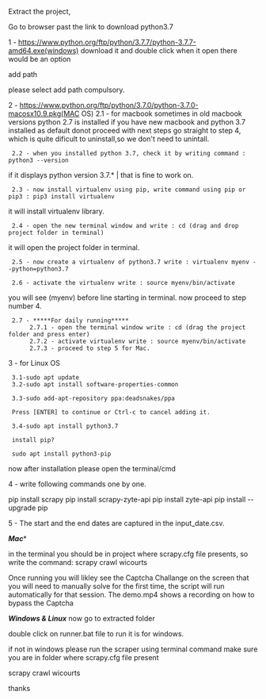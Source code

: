 Extract the project,

Go to browser past the link to download python3.7

1 - https://www.python.org/ftp/python/3.7.7/python-3.7.7-amd64.exe(windows)
download it and double click when it open there would be an option

add path 

please select add path compulsory.


2 - https://www.python.org/ftp/python/3.7.0/python-3.7.0-macosx10.9.pkg(MAC OS)
     2.1 - for macbook sometimes in old macbook versions python 2.7 is installed if you have new macbook and python 3.7 installed as default donot proceed with next steps go straight to step 4, which is quite dificult to uninstall,so we don't need to unintall. 
     
     2.2 - when you installed python 3.7, check it by writing command : python3 --version
if it displays python version 3.7.* | that is fine to work on.

     2.3 - now install virtualenv using pip, write command using pip or pip3 : pip3 install virtualenv
it will install virtualenv library.

     2.4 - open the new terminal window and write : cd (drag and drop project folder in terminal)
it will open the project folder in terminal.

     2.5 - now create a virtualenv of python3.7 write : virtualenv myenv --python=python3.7

     2.6 - activate the virtualenv write : source myenv/bin/activate
you will see (myenv) before line starting in terminal. now proceed to step number 4.

     2.7 - *****For daily running*****
          2.7.1 - open the terminal window write : cd (drag the project folder and press enter)
          2.7.2 - activate virtualenv write : source myenv/bin/activate
          2.7.3 - proceed to step 5 for Mac.



3 - for Linux OS

     3.1-sudo apt update
     3.2-sudo apt install software-properties-common

     3.3-sudo add-apt-repository ppa:deadsnakes/ppa

     Press [ENTER] to continue or Ctrl-c to cancel adding it.

     3.4-sudo apt install python3.7

     install pip?

     sudo apt install python3-pip

now after installation please open the terminal/cmd

4 - write following commands one by one.

pip install scrapy
pip install scrapy-zyte-api
pip install zyte-api
pip install --upgrade pip

5 - The start and the end dates are captured in the input_date.csv. 

*****************Mac******************

in the terminal you should be in project where scrapy.cfg file presents, so write the command: scrapy crawl wicourts

Once running you will likley see the Captcha Challange on the screen that you will need to manually solve for the first time, the script will run automatically for that session. The demo.mp4 shows a recording on how to bypass the Captcha


*****************Windows & Linux***************** 
now go to extracted folder


double click on runner.bat file to run it is for windows.

if not in windows please run the scraper using terminal command make sure you are in folder where scrapy.cfg file present


scrapy crawl wicourts



thanks



